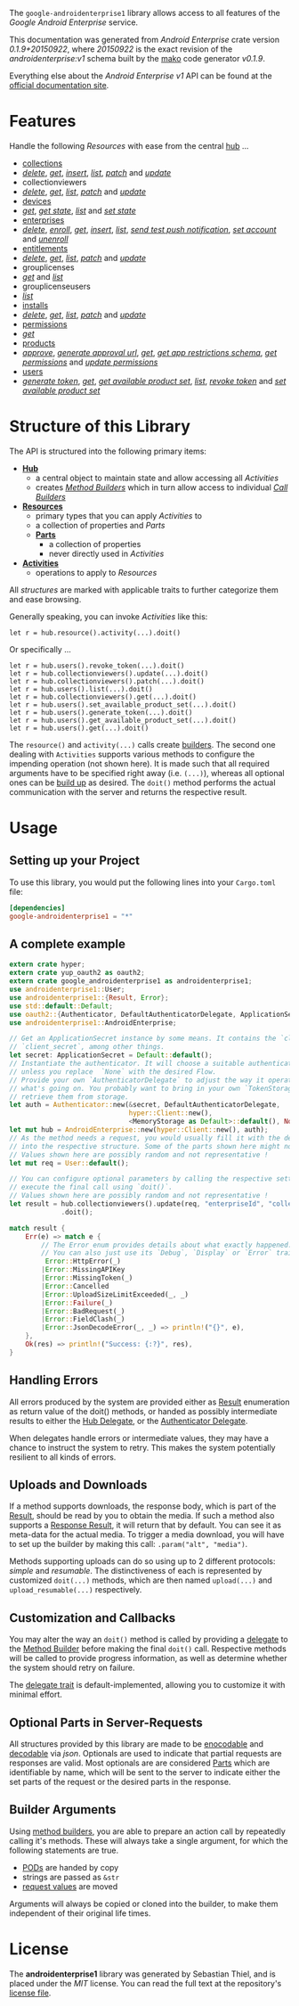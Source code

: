 <!---
DO NOT EDIT !
This file was generated automatically from 'src/mako/api/README.md.mako'
DO NOT EDIT !
-->
The `google-androidenterprise1` library allows access to all features of the *Google Android Enterprise* service.

This documentation was generated from *Android Enterprise* crate version *0.1.9+20150922*, where *20150922* is the exact revision of the *androidenterprise:v1* schema built by the [mako](http://www.makotemplates.org/) code generator *v0.1.9*.

Everything else about the *Android Enterprise* *v1* API can be found at the
[official documentation site](https://developers.google.com/play/enterprise).
# Features

Handle the following *Resources* with ease from the central [hub](http://byron.github.io/google-apis-rs/google_androidenterprise1/struct.AndroidEnterprise.html) ... 

* [collections](http://byron.github.io/google-apis-rs/google_androidenterprise1/struct.Collection.html)
 * [*delete*](http://byron.github.io/google-apis-rs/google_androidenterprise1/struct.CollectionDeleteCall.html), [*get*](http://byron.github.io/google-apis-rs/google_androidenterprise1/struct.CollectionGetCall.html), [*insert*](http://byron.github.io/google-apis-rs/google_androidenterprise1/struct.CollectionInsertCall.html), [*list*](http://byron.github.io/google-apis-rs/google_androidenterprise1/struct.CollectionListCall.html), [*patch*](http://byron.github.io/google-apis-rs/google_androidenterprise1/struct.CollectionPatchCall.html) and [*update*](http://byron.github.io/google-apis-rs/google_androidenterprise1/struct.CollectionUpdateCall.html)
* collectionviewers
 * [*delete*](http://byron.github.io/google-apis-rs/google_androidenterprise1/struct.CollectionviewerDeleteCall.html), [*get*](http://byron.github.io/google-apis-rs/google_androidenterprise1/struct.CollectionviewerGetCall.html), [*list*](http://byron.github.io/google-apis-rs/google_androidenterprise1/struct.CollectionviewerListCall.html), [*patch*](http://byron.github.io/google-apis-rs/google_androidenterprise1/struct.CollectionviewerPatchCall.html) and [*update*](http://byron.github.io/google-apis-rs/google_androidenterprise1/struct.CollectionviewerUpdateCall.html)
* [devices](http://byron.github.io/google-apis-rs/google_androidenterprise1/struct.Device.html)
 * [*get*](http://byron.github.io/google-apis-rs/google_androidenterprise1/struct.DeviceGetCall.html), [*get state*](http://byron.github.io/google-apis-rs/google_androidenterprise1/struct.DeviceGetStateCall.html), [*list*](http://byron.github.io/google-apis-rs/google_androidenterprise1/struct.DeviceListCall.html) and [*set state*](http://byron.github.io/google-apis-rs/google_androidenterprise1/struct.DeviceSetStateCall.html)
* [enterprises](http://byron.github.io/google-apis-rs/google_androidenterprise1/struct.Enterprise.html)
 * [*delete*](http://byron.github.io/google-apis-rs/google_androidenterprise1/struct.EnterpriseDeleteCall.html), [*enroll*](http://byron.github.io/google-apis-rs/google_androidenterprise1/struct.EnterpriseEnrollCall.html), [*get*](http://byron.github.io/google-apis-rs/google_androidenterprise1/struct.EnterpriseGetCall.html), [*insert*](http://byron.github.io/google-apis-rs/google_androidenterprise1/struct.EnterpriseInsertCall.html), [*list*](http://byron.github.io/google-apis-rs/google_androidenterprise1/struct.EnterpriseListCall.html), [*send test push notification*](http://byron.github.io/google-apis-rs/google_androidenterprise1/struct.EnterpriseSendTestPushNotificationCall.html), [*set account*](http://byron.github.io/google-apis-rs/google_androidenterprise1/struct.EnterpriseSetAccountCall.html) and [*unenroll*](http://byron.github.io/google-apis-rs/google_androidenterprise1/struct.EnterpriseUnenrollCall.html)
* [entitlements](http://byron.github.io/google-apis-rs/google_androidenterprise1/struct.Entitlement.html)
 * [*delete*](http://byron.github.io/google-apis-rs/google_androidenterprise1/struct.EntitlementDeleteCall.html), [*get*](http://byron.github.io/google-apis-rs/google_androidenterprise1/struct.EntitlementGetCall.html), [*list*](http://byron.github.io/google-apis-rs/google_androidenterprise1/struct.EntitlementListCall.html), [*patch*](http://byron.github.io/google-apis-rs/google_androidenterprise1/struct.EntitlementPatchCall.html) and [*update*](http://byron.github.io/google-apis-rs/google_androidenterprise1/struct.EntitlementUpdateCall.html)
* grouplicenses
 * [*get*](http://byron.github.io/google-apis-rs/google_androidenterprise1/struct.GrouplicenseGetCall.html) and [*list*](http://byron.github.io/google-apis-rs/google_androidenterprise1/struct.GrouplicenseListCall.html)
* grouplicenseusers
 * [*list*](http://byron.github.io/google-apis-rs/google_androidenterprise1/struct.GrouplicenseuserListCall.html)
* [installs](http://byron.github.io/google-apis-rs/google_androidenterprise1/struct.Install.html)
 * [*delete*](http://byron.github.io/google-apis-rs/google_androidenterprise1/struct.InstallDeleteCall.html), [*get*](http://byron.github.io/google-apis-rs/google_androidenterprise1/struct.InstallGetCall.html), [*list*](http://byron.github.io/google-apis-rs/google_androidenterprise1/struct.InstallListCall.html), [*patch*](http://byron.github.io/google-apis-rs/google_androidenterprise1/struct.InstallPatchCall.html) and [*update*](http://byron.github.io/google-apis-rs/google_androidenterprise1/struct.InstallUpdateCall.html)
* [permissions](http://byron.github.io/google-apis-rs/google_androidenterprise1/struct.Permission.html)
 * [*get*](http://byron.github.io/google-apis-rs/google_androidenterprise1/struct.PermissionGetCall.html)
* [products](http://byron.github.io/google-apis-rs/google_androidenterprise1/struct.Product.html)
 * [*approve*](http://byron.github.io/google-apis-rs/google_androidenterprise1/struct.ProductApproveCall.html), [*generate approval url*](http://byron.github.io/google-apis-rs/google_androidenterprise1/struct.ProductGenerateApprovalUrlCall.html), [*get*](http://byron.github.io/google-apis-rs/google_androidenterprise1/struct.ProductGetCall.html), [*get app restrictions schema*](http://byron.github.io/google-apis-rs/google_androidenterprise1/struct.ProductGetAppRestrictionsSchemaCall.html), [*get permissions*](http://byron.github.io/google-apis-rs/google_androidenterprise1/struct.ProductGetPermissionCall.html) and [*update permissions*](http://byron.github.io/google-apis-rs/google_androidenterprise1/struct.ProductUpdatePermissionCall.html)
* [users](http://byron.github.io/google-apis-rs/google_androidenterprise1/struct.User.html)
 * [*generate token*](http://byron.github.io/google-apis-rs/google_androidenterprise1/struct.UserGenerateTokenCall.html), [*get*](http://byron.github.io/google-apis-rs/google_androidenterprise1/struct.UserGetCall.html), [*get available product set*](http://byron.github.io/google-apis-rs/google_androidenterprise1/struct.UserGetAvailableProductSetCall.html), [*list*](http://byron.github.io/google-apis-rs/google_androidenterprise1/struct.UserListCall.html), [*revoke token*](http://byron.github.io/google-apis-rs/google_androidenterprise1/struct.UserRevokeTokenCall.html) and [*set available product set*](http://byron.github.io/google-apis-rs/google_androidenterprise1/struct.UserSetAvailableProductSetCall.html)




# Structure of this Library

The API is structured into the following primary items:

* **[Hub](http://byron.github.io/google-apis-rs/google_androidenterprise1/struct.AndroidEnterprise.html)**
    * a central object to maintain state and allow accessing all *Activities*
    * creates [*Method Builders*](http://byron.github.io/google-apis-rs/google_androidenterprise1/trait.MethodsBuilder.html) which in turn
      allow access to individual [*Call Builders*](http://byron.github.io/google-apis-rs/google_androidenterprise1/trait.CallBuilder.html)
* **[Resources](http://byron.github.io/google-apis-rs/google_androidenterprise1/trait.Resource.html)**
    * primary types that you can apply *Activities* to
    * a collection of properties and *Parts*
    * **[Parts](http://byron.github.io/google-apis-rs/google_androidenterprise1/trait.Part.html)**
        * a collection of properties
        * never directly used in *Activities*
* **[Activities](http://byron.github.io/google-apis-rs/google_androidenterprise1/trait.CallBuilder.html)**
    * operations to apply to *Resources*

All *structures* are marked with applicable traits to further categorize them and ease browsing.

Generally speaking, you can invoke *Activities* like this:

```Rust,ignore
let r = hub.resource().activity(...).doit()
```

Or specifically ...

```ignore
let r = hub.users().revoke_token(...).doit()
let r = hub.collectionviewers().update(...).doit()
let r = hub.collectionviewers().patch(...).doit()
let r = hub.users().list(...).doit()
let r = hub.collectionviewers().get(...).doit()
let r = hub.users().set_available_product_set(...).doit()
let r = hub.users().generate_token(...).doit()
let r = hub.users().get_available_product_set(...).doit()
let r = hub.users().get(...).doit()
```

The `resource()` and `activity(...)` calls create [builders][builder-pattern]. The second one dealing with `Activities` 
supports various methods to configure the impending operation (not shown here). It is made such that all required arguments have to be 
specified right away (i.e. `(...)`), whereas all optional ones can be [build up][builder-pattern] as desired.
The `doit()` method performs the actual communication with the server and returns the respective result.

# Usage

## Setting up your Project

To use this library, you would put the following lines into your `Cargo.toml` file:

```toml
[dependencies]
google-androidenterprise1 = "*"
```

## A complete example

```Rust
extern crate hyper;
extern crate yup_oauth2 as oauth2;
extern crate google_androidenterprise1 as androidenterprise1;
use androidenterprise1::User;
use androidenterprise1::{Result, Error};
use std::default::Default;
use oauth2::{Authenticator, DefaultAuthenticatorDelegate, ApplicationSecret, MemoryStorage};
use androidenterprise1::AndroidEnterprise;

// Get an ApplicationSecret instance by some means. It contains the `client_id` and 
// `client_secret`, among other things.
let secret: ApplicationSecret = Default::default();
// Instantiate the authenticator. It will choose a suitable authentication flow for you, 
// unless you replace  `None` with the desired Flow.
// Provide your own `AuthenticatorDelegate` to adjust the way it operates and get feedback about 
// what's going on. You probably want to bring in your own `TokenStorage` to persist tokens and
// retrieve them from storage.
let auth = Authenticator::new(&secret, DefaultAuthenticatorDelegate,
                              hyper::Client::new(),
                              <MemoryStorage as Default>::default(), None);
let mut hub = AndroidEnterprise::new(hyper::Client::new(), auth);
// As the method needs a request, you would usually fill it with the desired information
// into the respective structure. Some of the parts shown here might not be applicable !
// Values shown here are possibly random and not representative !
let mut req = User::default();

// You can configure optional parameters by calling the respective setters at will, and
// execute the final call using `doit()`.
// Values shown here are possibly random and not representative !
let result = hub.collectionviewers().update(req, "enterpriseId", "collectionId", "userId")
             .doit();

match result {
    Err(e) => match e {
        // The Error enum provides details about what exactly happened.
        // You can also just use its `Debug`, `Display` or `Error` traits
         Error::HttpError(_)
        |Error::MissingAPIKey
        |Error::MissingToken(_)
        |Error::Cancelled
        |Error::UploadSizeLimitExceeded(_, _)
        |Error::Failure(_)
        |Error::BadRequest(_)
        |Error::FieldClash(_)
        |Error::JsonDecodeError(_, _) => println!("{}", e),
    },
    Ok(res) => println!("Success: {:?}", res),
}

```
## Handling Errors

All errors produced by the system are provided either as [Result](http://byron.github.io/google-apis-rs/google_androidenterprise1/enum.Result.html) enumeration as return value of 
the doit() methods, or handed as possibly intermediate results to either the 
[Hub Delegate](http://byron.github.io/google-apis-rs/google_androidenterprise1/trait.Delegate.html), or the [Authenticator Delegate](http://byron.github.io/google-apis-rs/google_androidenterprise1/../yup-oauth2/trait.AuthenticatorDelegate.html).

When delegates handle errors or intermediate values, they may have a chance to instruct the system to retry. This 
makes the system potentially resilient to all kinds of errors.

## Uploads and Downloads
If a method supports downloads, the response body, which is part of the [Result](http://byron.github.io/google-apis-rs/google_androidenterprise1/enum.Result.html), should be
read by you to obtain the media.
If such a method also supports a [Response Result](http://byron.github.io/google-apis-rs/google_androidenterprise1/trait.ResponseResult.html), it will return that by default.
You can see it as meta-data for the actual media. To trigger a media download, you will have to set up the builder by making
this call: `.param("alt", "media")`.

Methods supporting uploads can do so using up to 2 different protocols: 
*simple* and *resumable*. The distinctiveness of each is represented by customized 
`doit(...)` methods, which are then named `upload(...)` and `upload_resumable(...)` respectively.

## Customization and Callbacks

You may alter the way an `doit()` method is called by providing a [delegate](http://byron.github.io/google-apis-rs/google_androidenterprise1/trait.Delegate.html) to the 
[Method Builder](http://byron.github.io/google-apis-rs/google_androidenterprise1/trait.CallBuilder.html) before making the final `doit()` call. 
Respective methods will be called to provide progress information, as well as determine whether the system should 
retry on failure.

The [delegate trait](http://byron.github.io/google-apis-rs/google_androidenterprise1/trait.Delegate.html) is default-implemented, allowing you to customize it with minimal effort.

## Optional Parts in Server-Requests

All structures provided by this library are made to be [enocodable](http://byron.github.io/google-apis-rs/google_androidenterprise1/trait.RequestValue.html) and 
[decodable](http://byron.github.io/google-apis-rs/google_androidenterprise1/trait.ResponseResult.html) via *json*. Optionals are used to indicate that partial requests are responses 
are valid.
Most optionals are are considered [Parts](http://byron.github.io/google-apis-rs/google_androidenterprise1/trait.Part.html) which are identifiable by name, which will be sent to 
the server to indicate either the set parts of the request or the desired parts in the response.

## Builder Arguments

Using [method builders](http://byron.github.io/google-apis-rs/google_androidenterprise1/trait.CallBuilder.html), you are able to prepare an action call by repeatedly calling it's methods.
These will always take a single argument, for which the following statements are true.

* [PODs][wiki-pod] are handed by copy
* strings are passed as `&str`
* [request values](http://byron.github.io/google-apis-rs/google_androidenterprise1/trait.RequestValue.html) are moved

Arguments will always be copied or cloned into the builder, to make them independent of their original life times.

[wiki-pod]: http://en.wikipedia.org/wiki/Plain_old_data_structure
[builder-pattern]: http://en.wikipedia.org/wiki/Builder_pattern
[google-go-api]: https://github.com/google/google-api-go-client

# License
The **androidenterprise1** library was generated by Sebastian Thiel, and is placed 
under the *MIT* license.
You can read the full text at the repository's [license file][repo-license].

[repo-license]: https://github.com/Byron/google-apis-rs/LICENSE.md
